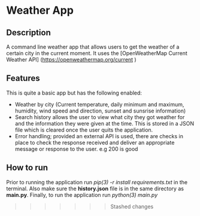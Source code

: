 # Weather App

## Description
A command line weather app that allows users to get the weather of a certain city in the current moment. It uses the [OpenWeatherMap Current Weather API] (https://openweathermap.org/current )

## Features
This is quite a basic app but has the following enabled:
- Weather by city (Current temperature, daily minimum and maximum, humidity, wind speed and direction, sunset and sunsrise information)
- Search history allows the user to view what city they got weather for and the information they were given at the time. This is stored in a JSON file which is cleared once the user quits the application.
- Error handling; provided an external API is used, there are checks in place to check the response received and deliver an appropriate message or response to the user. e.g 200 is good

## How to run
Prior to running the application run *pip(3) -r install requirements.txt* in the terminal.
Also make sure the **history.json** file is in the same directory as **main.py**.
Finally, to run the application run *python(3) main.py*
>>>>>>> Stashed changes
